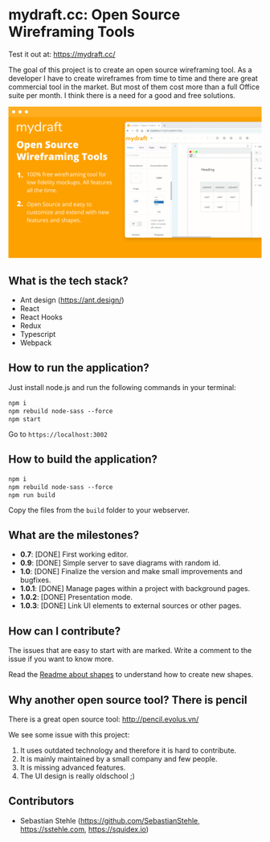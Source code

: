 # mydraft.cc: Open Source Wireframing Tools

Test it out at: https://mydraft.cc/

The goal of this project is to create an open source wireframing tool. As a developer I have to create wireframes from time to time and there are great commercial tool in the market. But most of them cost more than a full Office suite per month. I think there is a need for a good and free solutions.

![Version 01](/screenshots/Mydraft.gif?raw=true "V1")

## What is the tech stack?

* Ant design (https://ant.design/)
* React
* React Hooks
* Redux
* Typescript
* Webpack

## How to run the application?

Just install node.js and run the following commands in your terminal:

    npm i
    npm rebuild node-sass --force
    npm start

Go to `https://localhost:3002`

## How to build the application?

    npm i
    npm rebuild node-sass --force
    npm run build

Copy the files from the `build` folder to your webserver.

## What are the milestones?

* **0.7**: [DONE] First working editor.
* **0.9**: [DONE] Simple server to save diagrams with random id.
* **1.0**: [DONE] Finalize the version and make small improvements and bugfixes.
* **1.0.1**: [DONE] Manage pages within a project with background pages.
* **1.0.2**: [DONE] Presentation mode.
* **1.0.3**: [DONE] Link UI elements to external sources or other pages.

## How can I contribute?

The issues that are easy to start with are marked. Write a comment to the issue if you want to know more.

Read the [Readme about shapes](src/wireframes/shapes/README.md) to understand how to create new shapes.

## Why another open source tool? There is pencil

There is a great open source tool: http://pencil.evolus.vn/

We see some issue with this project:

1. It uses outdated technology and therefore it is hard to contribute.
2. It is mainly maintained by a small company and few people.
3. It is missing advanced features.
4. The UI design is really oldschool ;)

## Contributors

* Sebastian Stehle (https://github.com/SebastianStehle, https://sstehle.com, https://squidex.io)
